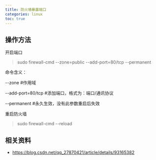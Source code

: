 ```yaml
---
title: 防火墙暴露端口
categories: linux
toc: true
---
```


## 操作方法

开启端口 

> sudo  firewall-cmd --zone=public --add-port=80/tcp --permanent

命令含义：

--zone #作用域

--add-port=80/tcp  #添加端口，格式为：端口/通讯协议

--permanent  #永久生效，没有此参数重启后失效

重启防火墙 

> sudo firewall-cmd --reload

## 相关资料

- https://blog.csdn.net/qq_27870421/article/details/93165382